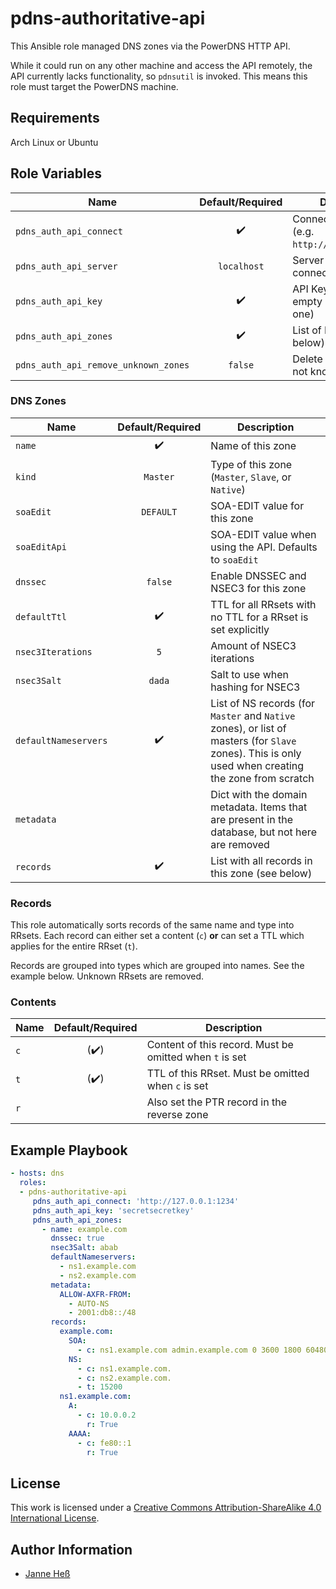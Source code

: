 # pdns-authoritative-api

This Ansible role managed DNS zones via the PowerDNS HTTP API.

While it could run on any other machine and access the API remotely, the API currently lacks functionality, so `pdnsutil` is invoked.
This means this role must target the PowerDNS machine.

## Requirements

Arch Linux or Ubuntu

## Role Variables

| Name                                  | Default/Required   | Description                                         |
|---------------------------------------|:------------------:|-----------------------------------------------------|
| `pdns_auth_api_connect`               | :heavy_check_mark: | Connect to this URL (e.g. `http://127.0.0.1:1234`)  |
| `pdns_auth_api_server`                | `localhost`        | Server instance to connect to                       |
| `pdns_auth_api_key`                   | :heavy_check_mark: | API Key to use (may be empty if you don't have one) |
| `pdns_auth_api_zones`                 | :heavy_check_mark: | List of DNS zones (see below)                       |
| `pdns_auth_api_remove_unknown_zones`  | `false`            | Delete zones that are not known to this role        |

### DNS Zones

| Name                 | Default/Required   | Description                                                                                                                                         |
|----------------------|:------------------:|-----------------------------------------------------------------------------------------------------------------------------------------------------|
| `name`               | :heavy_check_mark: | Name of this zone                                                                                                                                   |
| `kind`               | `Master`           | Type of this zone (`Master`, `Slave`, or `Native`)                                                                                                  |
| `soaEdit`            | `DEFAULT`          | SOA-EDIT value for this zone                                                                                                                        |
| `soaEditApi`         |                    | SOA-EDIT value when using the API. Defaults to `soaEdit`                                                                                            |
| `dnssec`             | `false`            | Enable DNSSEC and NSEC3 for this zone                                                                                                               |
| `defaultTtl`         | :heavy_check_mark: | TTL for all RRsets with no TTL for a RRset is set explicitly                                                                                        |
| `nsec3Iterations`    | `5`                | Amount of NSEC3 iterations                                                                                                                          |
| `nsec3Salt`          | `dada`             | Salt to use when hashing for NSEC3                                                                                                                  |
| `defaultNameservers` | :heavy_check_mark: | List of NS records (for `Master` and `Native` zones), or list of masters (for `Slave` zones). This is only used when creating the zone from scratch |
| `metadata`           |                    | Dict with the domain metadata. Items that are present in the database, but not here are removed                                                     |
| `records`            | :heavy_check_mark: | List with all records in this zone (see below)                                                                                                      |

### Records

This role automatically sorts records of the same name and type into RRsets.
Each record can either set a content (`c`) **or** can set a TTL which applies for the entire RRset (`t`).

Records are grouped into types which are grouped into names.
See the example below.
Unknown RRsets are removed.

### Contents

| Name | Default/Required     | Description                                             |
|------|:--------------------:|---------------------------------------------------------|
| `c`  | (:heavy_check_mark:) | Content of this record. Must be omitted when `t` is set |
| `t`  | (:heavy_check_mark:) | TTL of this RRset. Must be omitted when `c` is set      |
| `r`  |                      | Also set the PTR record in the reverse zone             |

## Example Playbook

```yml
- hosts: dns
  roles:
  - pdns-authoritative-api
     pdns_auth_api_connect: 'http://127.0.0.1:1234'
     pdns_auth_api_key: 'secretsecretkey'
     pdns_auth_api_zones:
       - name: example.com
         dnssec: true
         nsec3Salt: abab
         defaultNameservers:
           - ns1.example.com
           - ns2.example.com
         metadata:
           ALLOW-AXFR-FROM:
             - AUTO-NS
             - 2001:db8::/48
         records:
           example.com:
             SOA:
               - c: ns1.example.com admin.example.com 0 3600 1800 604800 600
             NS:
               - c: ns1.example.com.
               - c: ns2.example.com.
               - t: 15200
           ns1.example.com:
             A:
               - c: 10.0.0.2
                 r: True
             AAAA:
               - c: fe80::1
                 r: True
```

## License

This work is licensed under a [Creative Commons Attribution-ShareAlike 4.0 International License](http://creativecommons.org/licenses/by-sa/4.0/).

## Author Information

- [Janne Heß](https://github.com/dasJ)
